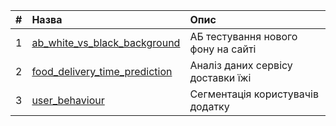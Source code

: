 |#|Назва|Опис|
|:--|:--|:--|
|1|[ab_white_vs_black_background](https://github.com/dkolesov95/exploratory_data_analysis-/blob/main/ab_white_vs_black_background/ab_white_vs_black_background.ipynb)|АБ тестування нового фону на сайті|
|2|[food_delivery_time_prediction](https://github.com/dkolesov95/exploratory_data_analysis-/blob/main/food_delivery_time_prediction/food_delivery_time_prediction.ipynb)|Аналіз даних сервісу доставки їжі|
|3|[user_behaviour](https://github.com/dkolesov95/exploratory_data_analysis-/blob/main/user_behaviour/user_behaviour.ipynb)|Сегментація користувачів додатку|